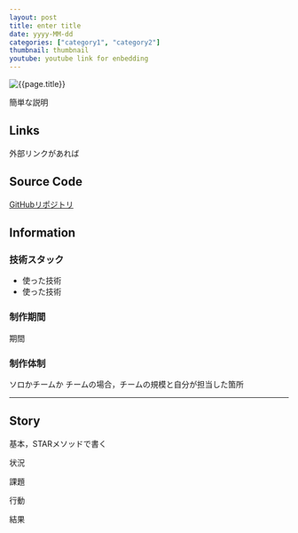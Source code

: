 ```yaml
---
layout: post
title: enter title
date: yyyy-MM-dd
categories: ["category1", "category2"]
thumbnail: thumbnail
youtube: youtube link for enbedding
---
```


![{{page.title}}]({{site.baseurl}}/assets/images/thumbnail.webp)

簡単な説明

## Links

外部リンクがあれば

## Source Code

[GitHubリポジトリ](url)

## Information

### 技術スタック

- 使った技術
- 使った技術

### 制作期間

期間

### 制作体制

ソロかチームか
チームの場合，チームの規模と自分が担当した箇所

---

## Story

基本，STARメソッドで書く

状況

課題

行動

結果
